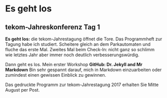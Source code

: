 # Es geht los
## tekom-Jahreskonferenz Tag 1

**Es geht los:** die tekom-Jahrestagung öffnet die Tore. Das Programmheft zur Tagung habe ich studiert. Scheitere gleich an dem Parkautomaten und fluche das erste Mal.
Zweites Mal beim Check-In: nicht ganz so schlimm wie letztes Jahr aber immer noch deutlich verbesserungswürdig.

Dann geht es los. Mein erster Workshop 
**GitHub: Dr. Jekyll and Mr Markdown**
Bin sehr gespannt darauf, mich in Markdown einzuarbeiten oder zumindest einen gewissen Einblick zu gewinnen.

Das gedruckte Programm zur tekom-Jahrestagung 2017 erhalten Sie Mitte August per Post. 
